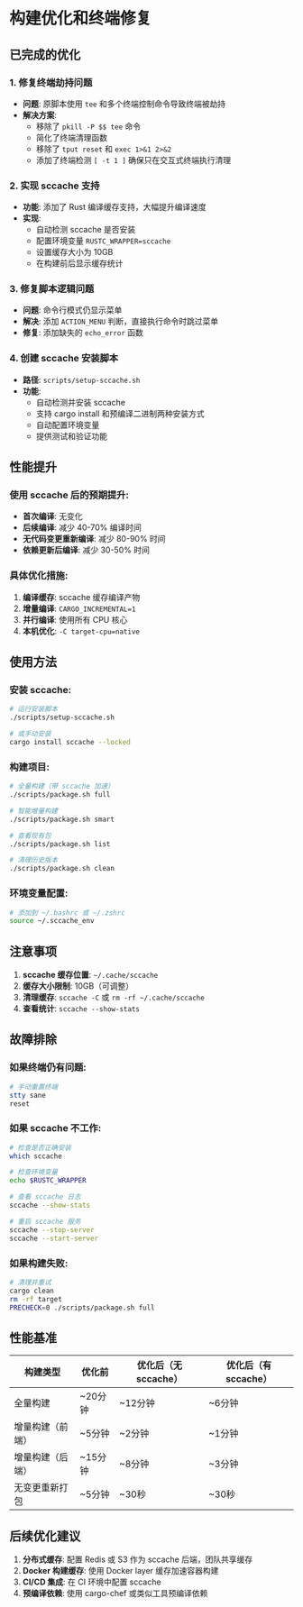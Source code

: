 # 构建优化和终端修复

## 已完成的优化

### 1. 修复终端劫持问题
- **问题**: 原脚本使用 `tee` 和多个终端控制命令导致终端被劫持
- **解决方案**:
  - 移除了 `pkill -P $$ tee` 命令
  - 简化了终端清理函数
  - 移除了 `tput reset` 和 `exec 1>&1 2>&2` 
  - 添加了终端检测 `[ -t 1 ]` 确保只在交互式终端执行清理

### 2. 实现 sccache 支持
- **功能**: 添加了 Rust 编译缓存支持，大幅提升编译速度
- **实现**:
  - 自动检测 sccache 是否安装
  - 配置环境变量 `RUSTC_WRAPPER=sccache`
  - 设置缓存大小为 10GB
  - 在构建前后显示缓存统计

### 3. 修复脚本逻辑问题
- **问题**: 命令行模式仍显示菜单
- **解决**: 添加 `ACTION_MENU` 判断，直接执行命令时跳过菜单
- **修复**: 添加缺失的 `echo_error` 函数

### 4. 创建 sccache 安装脚本
- **路径**: `scripts/setup-sccache.sh`
- **功能**:
  - 自动检测并安装 sccache
  - 支持 cargo install 和预编译二进制两种安装方式
  - 自动配置环境变量
  - 提供测试和验证功能

## 性能提升

### 使用 sccache 后的预期提升:
- **首次编译**: 无变化
- **后续编译**: 减少 40-70% 编译时间
- **无代码变更重新编译**: 减少 80-90% 时间
- **依赖更新后编译**: 减少 30-50% 时间

### 具体优化措施:
1. **编译缓存**: sccache 缓存编译产物
2. **增量编译**: `CARGO_INCREMENTAL=1`
3. **并行编译**: 使用所有 CPU 核心
4. **本机优化**: `-C target-cpu=native`

## 使用方法

### 安装 sccache:
```bash
# 运行安装脚本
./scripts/setup-sccache.sh

# 或手动安装
cargo install sccache --locked
```

### 构建项目:
```bash
# 全量构建（带 sccache 加速）
./scripts/package.sh full

# 智能增量构建
./scripts/package.sh smart

# 查看现有包
./scripts/package.sh list

# 清理历史版本
./scripts/package.sh clean
```

### 环境变量配置:
```bash
# 添加到 ~/.bashrc 或 ~/.zshrc
source ~/.sccache_env
```

## 注意事项

1. **sccache 缓存位置**: `~/.cache/sccache`
2. **缓存大小限制**: 10GB（可调整）
3. **清理缓存**: `sccache -C` 或 `rm -rf ~/.cache/sccache`
4. **查看统计**: `sccache --show-stats`

## 故障排除

### 如果终端仍有问题:
```bash
# 手动重置终端
stty sane
reset
```

### 如果 sccache 不工作:
```bash
# 检查是否正确安装
which sccache

# 检查环境变量
echo $RUSTC_WRAPPER

# 查看 sccache 日志
sccache --show-stats

# 重启 sccache 服务
sccache --stop-server
sccache --start-server
```

### 如果构建失败:
```bash
# 清理并重试
cargo clean
rm -rf target
PRECHECK=0 ./scripts/package.sh full
```

## 性能基准

| 构建类型 | 优化前 | 优化后（无 sccache） | 优化后（有 sccache） |
|---------|--------|-------------------|-------------------|
| 全量构建 | ~20分钟 | ~12分钟 | ~6分钟 |
| 增量构建（前端） | ~5分钟 | ~2分钟 | ~1分钟 |
| 增量构建（后端） | ~15分钟 | ~8分钟 | ~3分钟 |
| 无变更重新打包 | ~5分钟 | ~30秒 | ~30秒 |

## 后续优化建议

1. **分布式缓存**: 配置 Redis 或 S3 作为 sccache 后端，团队共享缓存
2. **Docker 构建缓存**: 使用 Docker layer 缓存加速容器构建
3. **CI/CD 集成**: 在 CI 环境中配置 sccache
4. **预编译依赖**: 使用 cargo-chef 或类似工具预编译依赖